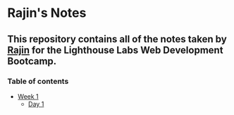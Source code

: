 # Rajin's Notes
## This repository contains all of the notes taken by [Rajin](https://github.com/Rajink92/Lighthouse-web-notes/blob/master/README.md) for the Lighthouse Labs Web Development Bootcamp.
### Table of contents
* [Week 1](/Week_1/)
  * [Day 1](/Weel_1/Day_1)